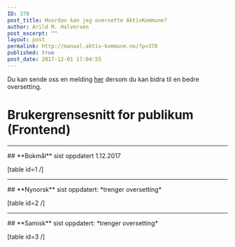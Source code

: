```yaml
---
ID: 378
post_title: Hvordan kan jeg oversette AktivKommune?
author: Arild M. Halvorsen
post_excerpt: ""
layout: post
permalink: http://manual.aktiv-kommune.no/?p=378
published: true
post_date: 2017-12-01 17:04:55
---
```

Du kan sende oss en melding [her](https://manual.aktiv-kommune.no/?page_id=9) dersom du kan bidra til en bedre oversetting.

# Brukergrensesnitt for publikum (Frontend)

<hr>
## **Bokmål** 
sist oppdatert 1.12.2017

[table id=1 /]

<hr>
## **Nynorsk** 
sist oppdatert: *trenger oversetting*

[table id=2 /]

<hr>
## **Samisk** 
sist oppdatert: *trenger oversetting*

[table id=3 /]